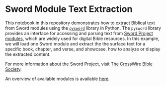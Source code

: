 # Sword Module Text Extraction

This notebook in this repository demonstrates how to extract Biblical text from Sword modules using the [`pysword`](https://pypi.org/project/pysword/) library in Python. The `pysword` library provides an interface for accessing and parsing text from [Sword Project modules](http://crosswire.org/sword/modules/), which are widely used for digital Bible resources. In this example, we will load one Sword module and extract the the surface text for a specific book, chapter, and verse, and showcase.  how to analyze or display the extracted content. 

For more information about the Sword Project, visit [The CrossWire Bible Society](http://crosswire.org/sword/).

An overview of available modules is available [here](https://crosswire.org/sword/modules/ModDisp.jsp?modType=Bibles).
